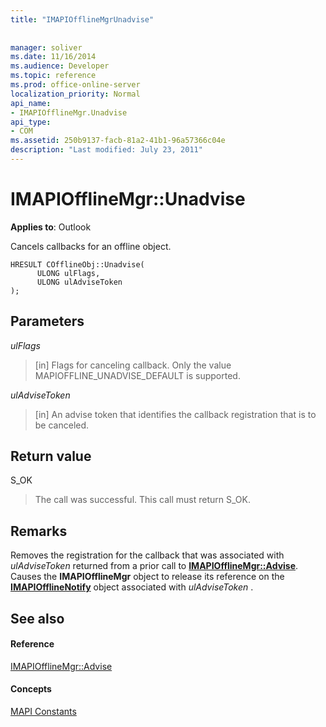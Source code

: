 ```yaml
---
title: "IMAPIOfflineMgrUnadvise"
 
 
manager: soliver
ms.date: 11/16/2014
ms.audience: Developer
ms.topic: reference
ms.prod: office-online-server
localization_priority: Normal
api_name:
- IMAPIOfflineMgr.Unadvise
api_type:
- COM
ms.assetid: 250b9137-facb-81a2-41b1-96a57366c04e
description: "Last modified: July 23, 2011"
---
```


# IMAPIOfflineMgr::Unadvise

  
  
**Applies to**: Outlook 
  
Cancels callbacks for an offline object.
  
```
HRESULT COfflineObj::Unadvise( 
      ULONG ulFlags, 
      ULONG ulAdviseToken 
);
```

## Parameters

 _ulFlags_
  
> [in] Flags for canceling callback. Only the value MAPIOFFLINE_UNADVISE_DEFAULT is supported.
    
 _ulAdviseToken_
  
> [in] An advise token that identifies the callback registration that is to be canceled. 
    
## Return value

S_OK
  
> The call was successful. This call must return S_OK.
    
## Remarks

Removes the registration for the callback that was associated with  *ulAdviseToken*  returned from a prior call to **[IMAPIOfflineMgr::Advise](imapiofflinemgr-advise.md)**. Causes the **IMAPIOfflineMgr** object to release its reference on the **[IMAPIOfflineNotify](imapiofflinenotifyiunknown.md)** object associated with  *ulAdviseToken*  . 
  
## See also

#### Reference

[IMAPIOfflineMgr::Advise](imapiofflinemgr-advise.md)
#### Concepts

[MAPI Constants](mapi-constants.md)

